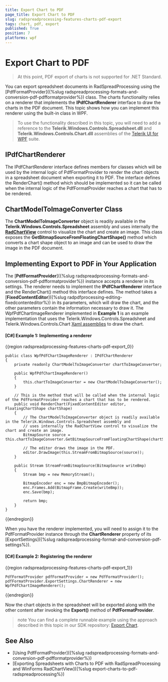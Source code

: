 ```yaml
---
title: Export Chart to PDF
page_title: Export Chart to PDF
slug: radspreadprocessing-features-charts-pdf-export
tags: chart, pdf, export
published: True
position: 7
platforms: wpf
---
```


# Export Chart to PDF

> At this point, PDF export of charts is not supported for .NET Standard.

You can export spreadsheet documents in RadSpreadProcessing using the [PdfFormatProvider]({%slug radspreadprocessing-formats-and-conversion-pdf-pdfformatprovider%}) class. The charts functionality relies on a renderer that implements the **IPdfChartRenderer** interface to draw the charts in the PDF document. This topic shows how you can implement this renderer using the built-in class in WPF.

>To use the functionality described in this topic, you will need to add a reference to the **Telerik.Windows.Controls.Spreadsheet.dll** and **Telerik.Windows.Controls.Chart.dll** assemblies of the [Telerik UI for WPF](https://www.telerik.com/products/wpf/overview.aspx) suite.

## IPdfChartRenderer

The IPdfChartRenderer interface defines members for classes which will be used by the internal logic of PdfFormatProvider to render the chart objects in a spreadsheet document when exporting it to PDF. The interface defines the RenderChart() method which should be implemented so it can be called when the internal logic of the PdfFormatProvider reaches a chart that has to be rendered.

## ChartModelToImageConverter Class

The **ChartModelToImageConverter** object is readily available in the **Telerik.Windows.Controls.Spreadsheet** assembly and uses internally the [**RadChartView**](https://docs.telerik.com/devtools/wpf/controls/radchartview/overview) control to visualize the chart and create an image. This class exposes the **GetBitmapSourceFromFloatingChartShape()** method which converts a chart shape object to an image and can be used to draw the image in the PDF document.

## Implementing Export to PDF in Your Application

The [**PdfFormatProvider**]({%slug radspreadprocessing-formats-and-conversion-pdf-pdfformatprovider%}) instance accepts a renderer in its settings. The renderer needs to implement the **IPdfChartRenderer** interface and the RenderChart() method this interface defines. The method takes a [**FixedContentEditor**]({%slug radpdfprocessing-editing-fixedcontenteditor%}) in its parameters, which will draw the chart, and the other parameters contain the information necessary to draw it. The WpfPdfChartImageRenderer implemented in **Example 1** is an example implementation that uses the Telerik.Windows.Controls.Spreadsheet and Telerik.Windows.Controls.Chart [Xaml assemblies](https://docs.telerik.com/devtools/wpf/styling-and-appearance/xaml-vs-noxaml) to draw the chart.

#### [C#] Example 1: Implementing a renderer

{{region radspreadprocessing-features-charts-pdf-export_0}}
	
 	public class WpfPdfChartImageRenderer : IPdfChartRenderer
    {
        private readonly ChartModelToImageConverter chartToImageConverter;

        public WpfPdfChartImageRenderer()
        {
            this.chartToImageConverter = new ChartModelToImageConverter();
        }

        // This is the method that will be called when the internal logic of the PdfFormatProvider reaches a chart that has to be rendered.
        public void RenderChart(FixedContentEditor editor, FloatingChartShape chartShape)
        {
            // The ChartModelToImageConverter object is readily available in the Telerik.Windows.Controls.Spreadsheet assembly and
            // uses internally the RadChartView control to visualize the chart and create an image.
            BitmapSource source = this.chartToImageConverter.GetBitmapSourceFromFloatingChartShape(chartShape);

            // The editor draws the image in the PDF.
            editor.DrawImage(this.StreamFromBitmapSource(source));
        }

        public Stream StreamFromBitmapSource(BitmapSource writeBmp)
        {
            Stream bmp = new MemoryStream();

            BitmapEncoder enc = new BmpBitmapEncoder();
            enc.Frames.Add(BitmapFrame.Create(writeBmp));
            enc.Save(bmp);

            return bmp;
        }
    }
{{endregion}}

When you have the renderer implemented, you will need to assign it to the PdfFormatProvider instance through the **ChartRenderer** property of its [ExportSettings]({%slug radspreadprocessing-format-and-conversion-pdf-settings%}). 

#### [C#] Example 2: Registering the renderer

{{region radspreadprocessing-features-charts-pdf-export_1}}
	
	PdfFormatProvider pdfFormatProvider = new PdfFormatProvider();
	pdfFormatProvider.ExportSettings.ChartRenderer = new WpfPdfChartImageRenderer();
{{endregion}}

Now the chart objects in the spreadsheet will be exported along with the other content after invoking the **Export()** method of **PdfFormatProvider**.

>note You can find a complete runnable example using the approach described in this topic in our SDK repository: [Export Chart](https://github.com/telerik/document-processing-sdk/tree/master/SpreadProcessing/ExportChart).

## See Also 

* [Using PdfFormatProvider]({%slug radspreadprocessing-formats-and-conversion-pdf-pdfformatprovider%})
* [Exporting Spreadsheets with Charts to PDF with RadSpreadProcessing and WinForms RadChartView]({%slug export-charts-to-pdf-radspreadprocessing%})
